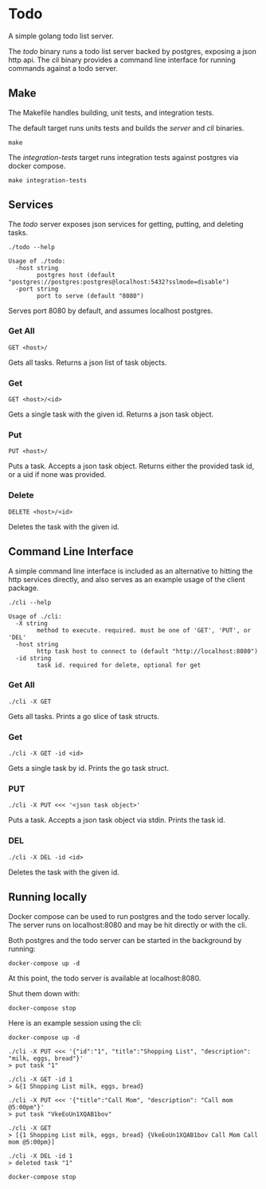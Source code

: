 # Todo
A simple golang todo list server.

The *todo* binary runs a todo list server backed by postgres, exposing a json http api. The *cli* binary provides a
command line interface for running commands against a todo server.


## Make
The Makefile handles building, unit tests, and integration tests.

The default target runs units tests and builds the *server* and *cli* binaries.
```
make
```

The *integration-tests* target runs integration tests against postgres via docker compose.
```
make integration-tests
```


## Services
The *todo* server exposes json services for getting, putting, and deleting tasks.
```
./todo --help

Usage of ./todo:
  -host string
    	postgres host (default "postgres://postgres:postgres@localhost:5432?sslmode=disable")
  -port string
    	port to serve (default "8080")
```
Serves port 8080 by default, and assumes localhost postgres.

### Get All
```
GET <host>/
```
Gets all tasks. Returns a json list of task objects.

### Get
```
GET <host>/<id>
```
Gets a single task with the given id. Returns a json task object.

### Put
```
PUT <host>/
```
Puts a task. Accepts a json task object. Returns either the provided task id, or a uid if none was provided.

### Delete
```
DELETE <host>/<id>
```
Deletes the task with the given id.


## Command Line Interface
A simple command line interface is included as an alternative to hitting the http services directly, and also serves as
an example usage of the client package.
```
./cli --help

Usage of ./cli:
  -X string
    	method to execute. required. must be one of 'GET', 'PUT', or 'DEL'
  -host string
    	http task host to connect to (default "http://localhost:8080")
  -id string
    	task id. required for delete, optional for get
```

### Get All
```
./cli -X GET
```
Gets all tasks. Prints a go slice of task structs.

### Get
```
./cli -X GET -id <id>
```
Gets a single task by id. Prints the go task struct.

### PUT
```
./cli -X PUT <<< '<json task object>'
```
Puts a task. Accepts a json task object via stdin. Prints the task id.

### DEL
```
./cli -X DEL -id <id>
```
Deletes the task with the given id.


## Running locally
Docker compose can be used to run postgres and the todo server locally. The server runs on localhost:8080 and may be hit
directly or with the cli.

Both postgres and the todo server can be started in the background by running:
```
docker-compose up -d
```
At this point, the todo server is available at localhost:8080.

Shut them down with:
```
docker-compose stop
```

Here is an example session using the cli:
```
docker-compose up -d

./cli -X PUT <<< '{"id":"1", "title":"Shopping List", "description": "milk, eggs, bread"}'
> put task "1"

./cli -X GET -id 1
> &{1 Shopping List milk, eggs, bread}

./cli -X PUT <<< '{"title":"Call Mom", "description": "Call mom @5:00pm"}'
> put task "VkeEoUn1XQAB1bov"

./cli -X GET
> [{1 Shopping List milk, eggs, bread} {VkeEoUn1XQAB1bov Call Mom Call mom @5:00pm}]

./cli -X DEL -id 1
> deleted task "1"

docker-compose stop
```